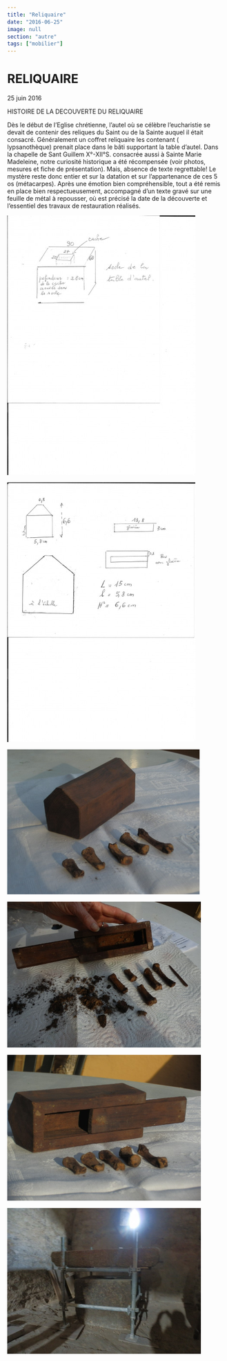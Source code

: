 ```yaml
---
title: "Reliquaire"
date: "2016-06-25"
image: null
section: "autre"
tags: ["mobilier"]
---
```


# RELIQUAIRE

25 juin 2016

HISTOIRE DE LA DECOUVERTE DU RELIQUAIRE

Dès le début de l’Eglise chrétienne, l’autel où se célèbre l’eucharistie se devait de contenir des reliques du Saint ou de la Sainte auquel il était consacré.
Généralement un coffret reliquaire les contenant ( lypsanothèque) prenait place dans le bâti supportant la table d’autel.
Dans la chapelle de Sant Guillem X°-XII°S. consacrée aussi à Sainte Marie Madeleine, notre curiosité historique a été récompensée (voir photos, mesures et fiche de présentation).
Mais, absence de texte regrettable! Le mystère reste donc entier et sur la datation et sur l’appartenance de ces 5 os (métacarpes).
Après une émotion bien compréhensible, tout a été remis en place bien respectueusement, accompagné d’un texte gravé sur une feuille de métal à
repousser, où est précisé la date de la découverte et l’essentiel des travaux de restauration réalisés.

<img
      alt
      src="/images/mesures-1.jpg"
      style="width: 436px; height: 600px"
/>

<img
      alt
      src="/images/mesures-2.jpg"
      style="width: 436px; height: 600px"
/>

<img
      alt
      src="/images/p5244231-jpg.jpg"
      style="width: 446px; height: 335px"
/>

<img
      alt
      src="/images/p5244216-jpg.jpg"
      style="width: 449px; height: 337px"
/>

<img
      alt
      src="/images/p5244227-jpg.jpg"
      style="width: 449px; height: 337px"
/>

<img
      alt
      src="/images/p5244215-jpg.jpg"
      style="width: 449px; height: 337px"
/>
